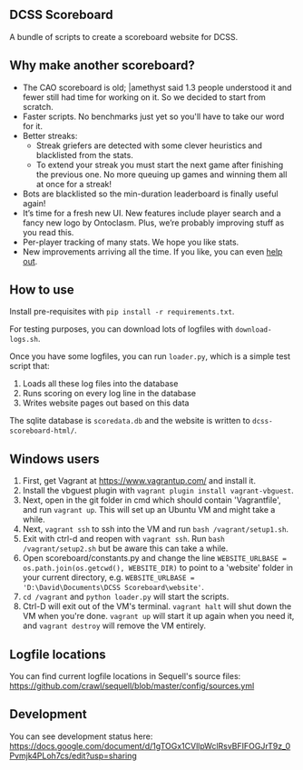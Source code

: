 ## DCSS Scoreboard

A bundle of scripts to create a scoreboard website for DCSS.

## Why make another scoreboard?

- The CAO scoreboard is old; |amethyst said 1.3 people understood it and fewer still had time for working on it. So we decided to start from scratch.
- Faster scripts. No benchmarks just yet so you'll have to take our word for it.
- Better streaks:
  - Streak griefers are detected with some clever heuristics and blacklisted from the stats.
  - To extend your streak you must start the next game after finishing the previous one. No more queuing up games and winning them all at once for a streak!
- Bots are blacklisted so the min-duration leaderboard is finally useful again!
- It’s time for a fresh new UI. New features include player search and a fancy new logo by Ontoclasm. Plus, we’re probably improving stuff as you read this.
- Per-player tracking of many stats. We hope you like stats.
- New improvements arriving all the time. If you like, you can even [help out](https://github.com/zxc23/dcss-scoreboard).

## How to use

Install pre-requisites with `pip install -r requirements.txt`.

For testing purposes, you can download lots of logfiles with `download-logs.sh`.

Once you have some logfiles, you can run `loader.py`, which is a simple test script that:

1. Loads all these log files into the database
2. Runs scoring on every log line in the database
3. Writes website pages out based on this data

The sqlite database is `scoredata.db` and the website is written to `dcss-scoreboard-html/`.

## Windows users

1. First, get Vagrant at https://www.vagrantup.com/ and install it.
2. Install the vbguest plugin with `vagrant plugin install vagrant-vbguest`.
3. Next, open in the git folder in cmd which should contain 'Vagrantfile', and run `vagrant up`. This will set up an Ubuntu VM and might take a while.
4. Next, `vagrant ssh` to ssh into the VM and run `bash /vagrant/setup1.sh`.
5. Exit with ctrl-d and reopen with `vagrant ssh`. Run `bash /vagrant/setup2.sh` but be aware this can take a while.
6. Open scoreboard/constants.py and change the line `WEBSITE_URLBASE = os.path.join(os.getcwd(), WEBSITE_DIR)` to point to a 'website' folder in your current directory, e.g. `WEBSITE_URLBASE = 'D:\David\Documents\DCSS Scoreboard\website'`.
7. `cd /vagrant` and `python loader.py` will start the scripts.
8. Ctrl-D will exit out of the VM's terminal. `vagrant halt` will shut down the VM when you're done. `vagrant up` will start it up again when you need it, and `vagrant destroy` will remove the VM entirely.

## Logfile locations

You can find current logfile locations in Sequell's source files: https://github.com/crawl/sequell/blob/master/config/sources.yml

## Development

You can see development status here: https://docs.google.com/document/d/1gTOGx1CVllpWclRsvBFIFOGJrT9z_0Pvmjk4PLoh7cs/edit?usp=sharing
